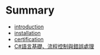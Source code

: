 # Summary

* [introduction](introduction.md)
* [installation](installation.md)
* [certification](certification.md)
* [C#語言基礎、流程控制與錯誤處理](project-102.md)

